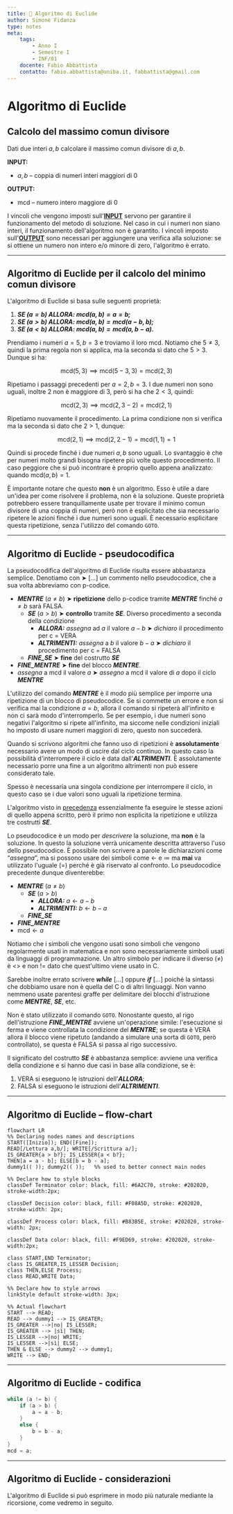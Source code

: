 ```yaml
---
title: 🔄 Algoritmo di Euclide
author: Simone Fidanza
type: notes
meta:
    tags:
        - Anno I
        - Semestre I
        - INF/01
    docente: Fabio Abbattista
    contatto: fabio.abbattista@uniba.it, fabbattista@gmail.com
---
```


# Algoritmo di Euclide

## Calcolo del massimo comun divisore

Dati due interi $a, b$ calcolare il massimo comun divisore di $a, b$.

**INPUT:**

-   $a, b$ – coppia di numeri interi maggiori di $0$

**OUTPUT:**

-   $\text{mcd}$ – numero intero maggiore di $0$

I vincoli che vengono imposti sull'<u>**INPUT**</u> servono per garantire il funzionamento del metodo di soluzione. Nel caso in cui i numeri non siano interi, il funzionamento dell'algoritmo non è garantito. I vincoli imposto sull'<u>**OUTPUT**</u> sono necessari per aggiungere una verifica alla soluzione: se si ottiene un numero non intero e/o minore di zero, l'algoritmo è errato.

---

## Algoritmo di Euclide per il calcolo del minimo comun divisore

L'algoritmo di Euclide si basa sulle seguenti proprietà:

1. **_SE $(a = b)$ ALLORA: $\mathord{\text{mcd}}(a,b) = a = b$;_**
2. **_SE $(a > b)$ ALLORA: $\mathord{\text{mcd}}(a, b) = \mathord{\text{mcd}}(a - b, b)$;_**
3. **_SE $(a < b)$ ALLORA: $\mathord{\text{mcd}}(a, b) = \mathord{\text{mcd}}(a, b - a)$._**

Prendiamo i numeri $a = 5, b = 3$ e troviamo il loro $\mathord{\text{mcd}}$. Notiamo che $5 \neq 3$, quindi la prima regola non si applica, ma la seconda sì dato che $5 > 3$. Dunque si ha:

$$
\mathord{\text{mcd}}(5, 3) \implies
\mathord{\text{mcd}} (5 - 3, 3) = \mathord{\text{mcd}}(2, 3)
$$

Ripetiamo i passaggi precedenti per $a = 2, b = 3$. I due numeri non sono uguali, inoltre $2$ non è maggiore di $3$, però si ha che $2 < 3$, quindi:

$$
\mathord{\text{mcd}}(2, 3) \implies
\mathord{\text{mcd}}(2, 3 - 2) = \mathord{\text{mcd}}(2, 1)
$$

Ripetiamo nuovamente il procedimento. La prima condizione non si verifica ma la seconda sì dato che $2 > 1$, dunque:

$$
\mathord{\text{mcd}}(2, 1) \implies
\mathord{\text{mcd}}(2, 2 - 1) = \mathord{\text{mcd}}(1, 1) = 1
$$

Quindi si procede finché i due numeri $a, b$ sono uguali. Lo svantaggio è che per numeri molto grandi bisogna ripetere più volte questo procedimento. Il caso peggiore che si può incontrare è proprio quello appena analizzato: quando $\mathord{\text{mcd}}(a, b) = 1$.

È importante notare che questo **non** è un algoritmo. Esso è utile a dare un'idea per come risolvere il problema, non è la soluzione. Queste proprietà potrebbero essere tranquillamente usate per trovare il minimo comun divisore di una coppia di numeri, però non è esplicitato che sia necessario ripetere le azioni finché i due numeri sono uguali. È necessario esplicitare questa ripetizione, senza l'utilizzo del comando `GOTO`.

---

## Algoritmo di Euclide - pseudocodifica

La pseudocodifica dell'algoritmo di Euclide risulta essere abbastanza semplice. Denotiamo con ➤ [...] un commento nello pseudocodice, che a sua volta abbreviamo con p-codice.

-   **_MENTRE_** $(a \neq b)$ ➤ **ripetizione** dello p-codice tramite **_MENTRE_** finché $a \neq b$ sarà FALSA.
    -   **_SE_** $(a > b)$ ➤ **controllo** tramite **_SE_**. Diverso procedimento a seconda della condizione
        -   **_ALLORA:_** _assegna_ ad $a$ il valore $a - b$ ➤ _dichiaro_ il procedimento per c = VERA
        -   **_ALTRIMENTI:_** _assegna_ a $b$ il valore $b - a$ ➤ _dichiaro_ il procedimento per c = FALSA
    -   **_FINE_SE_** ➤ **fine** del costrutto **_SE_**
-   **_FINE_MENTRE_** ➤ **fine** del blocco **_MENTRE_**.
-   _assegna_ a $\mathord{\text{mcd}}$ il valore $a$ ➤ _assegno_ a $\mathord{\text{mcd}}$ il valore di $a$ dopo il ciclo **_MENTRE_**

L'utilizzo del comando **_MENTRE_** è il modo più semplice per imporre una ripetizione di un blocco di pseudocodice. Se si commette un errore e non si verifica mai la condizione $a = b$, allora il comando si ripeterà all'infinito e non ci sarà modo d'interromperlo. Se per esempio, i due numeri sono negativi l'algoritmo si ripete all'infinito, ma siccome nelle condizioni iniziali ho imposto di usare numeri maggiori di zero, questo non succederà.

Quando si scrivono algoritmi che fanno uso di ripetizioni è **assolutamente** necessario avere un modo di uscire dal ciclo continuo. In questo caso la possibilità d'interrompere il ciclo è data dall'**_ALTRIMENTI_**. È assolutamente necessario porre una fine a un algoritmo altrimenti non può essere considerato tale.

Spesso è necessaria una singola condizione per interrompere il ciclo, in questo caso se i due valori sono uguali la ripetizione termina.

L'algoritmo visto in [precedenza](https://www.notion.so/Algoritmo-di-Euclide-1612c595ab55438bb252d98e4e2a740d) essenzialmente fa eseguire le stesse azioni di quello appena scritto, però il primo non esplicita la ripetizione e utilizza tre costrutti **_SE_**.

Lo pseudocodice è un modo per _descrivere_ la soluzione, ma **non** è la soluzione. In questo la soluzione verrà unicamente descritta attraverso l'uso dello pseudocodice. È possibile non scrivere a parole le dichiarazioni come “_assegna_”, ma si possono usare dei simboli come $\gets$ e $\coloneqq$ ma **mai** va utilizzato l'uguale $(=)$ perché è già riservato al confronto. Lo pseudocodice precedente dunque diventerebbe:

-   **_MENTRE_** $(a \neq b)$
    -   **_SE_** $(a > b)$
        -   **_ALLORA:_** $a \gets a - b$
        -   **_ALTRIMENTI:_** $b \gets b - a$
    -   **_FINE_SE_**
-   **_FINE_MENTRE_**
-   $\mathord{\text{mcd}} \gets a$

Notiamo che i simboli che vengono usati sono simboli che vengono regolarmente usati in matematica e non sono necessariamente simboli usati da linguaggi di programmazione. Un altro simbolo per indicare il diverso $(\neq)$ è <> e non $!=$ dato che quest'ultimo viene usato in C.

Sarebbe inoltre errato scrivere **_while_** [...] oppure **_if_** [...] poiché la sintassi che dobbiamo usare non è quella del C o di altri linguaggi. Non vanno nemmeno usate parentesi graffe per delimitare dei blocchi d'istruzione come **_MENTRE_**, **_SE_**, etc.

Non è stato utilizzato il comando `GOTO`. Nonostante questo, al rigo dell'istruzione **_FINE_MENTRE_** avviene un'operazione simile: l'esecuzione si ferma e viene controllata la condizione del **_MENTRE_**; se questa è VERA allora il blocco viene ripetuto (andando a simulare una sorta di `GOTO`, però controllato), se questa è FALSA si passa al rigo successivo.

Il significato del costrutto **_SE_** è abbastanza semplice: avviene una verifica della condizione e si hanno due casi in base alla condizione, se è:

1. VERA si eseguono le istruzioni dell'**_ALLORA_**;
2. FALSA si eseguono le istruzioni dell'**_ALTRIMENTI_**.

---

## Algoritmo di Euclide – flow-chart

```mermaid
flowchart LR
%% Declaring nodes names and descriptions
START([Inizio]); END([Fine]);
READ[/Lettura a,b/]; WRITE[/Scrittura a/];
IS_GREATER{a > b?}; IS_LESSER{a < b?};
THEN[a = a - b]; ELSE[b = b - a];
dummy1(( )); dummy2(( ));   %% used to better connect main nodes

%% Declare how to style blocks
classDef Terminator color: black, fill: #6A2C70, stroke: #202020, stroke-width:2px;

classDef Decision color: black, fill: #F08A5D, stroke: #202020, stroke-width: 2px;

classDef Process color: black, fill: #B83B5E, stroke: #202020, stroke-width: 2px;

classDef Data color: black, fill: #F9ED69, stroke: #202020, stroke-width:2px;

class START,END Terminator;
class IS_GREATER,IS_LESSER Decision;
class THEN,ELSE Process;
class READ,WRITE Data;

%% Declare how to style arrows
linkStyle default stroke-width: 3px;

%% Actual flowchart
START --> READ;
READ --> dummy1 --> IS_GREATER;
IS_GREATER -->|no| IS_LESSER;
IS_GREATER --> |sì| THEN;
IS_LESSER -->|no| WRITE;
IS_LESSER -->|sì| ELSE;
THEN & ELSE --> dummy2 --> dummy1;
WRITE --> END;
```

---

## Algoritmo di Euclide - codifica

```C
while (a != b) {
    if (a > b) {
        a = a - b;
    }
    else {
        b = b - a;
    }
}
mcd = a;
```

---

## Algoritmo di Euclide - considerazioni

L'algoritmo di Euclide si può esprimere in modo più naturale mediante la ricorsione, come vedremo in seguito.
